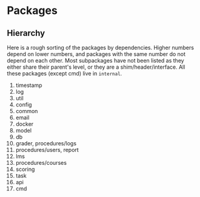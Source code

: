 # Packages

## Hierarchy

Here is a rough sorting of the packages by dependencies.
Higher numbers depend on lower numbers,
and packages with the same number do not depend on each other.
Most subpackages have not been listed as they either share their parent's level,
or they are a shim/header/interface.
All these packages (except cmd) live in `internal`.

 1. timestamp
 2. log
 3. util
 4. config
 5. common
 6. email
 7. docker
 8. model
 9. db
 10. grader, procedures/logs
 11. procedures/users, report
 12. lms
 13. procedures/courses
 14. scoring
 15. task
 16. api
 17. cmd
